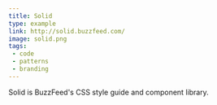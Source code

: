 ```yaml
---
title: Solid
type: example
link: http://solid.buzzfeed.com/
image: solid.png
tags:
 - code
 - patterns
 - branding
---
```


Solid is BuzzFeed's CSS style guide and component library.
